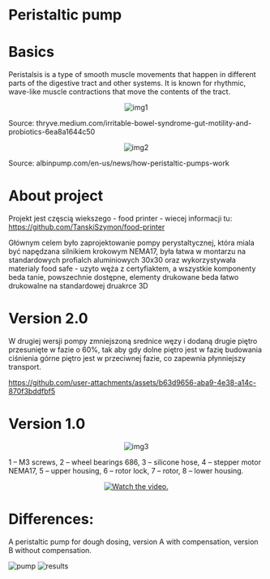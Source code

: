 # Peristaltic pump


# Basics
Peristalsis is a type of smooth muscle movements that happen in different parts of the digestive tract and other systems. 
It is known for rhythmic, wave-like muscle contractions that move the contents of the tract.
<p align="center">
   <img src="https://github.com/user-attachments/assets/4fc360c6-a6c0-4841-80fc-df59311ee9b4" alt="img1">
</p>     
   Source: thryve.medium.com/irritable-bowel-syndrome-gut-motility-and-probiotics-6ea8a1644c50
   
   
<p align="center">    
   
   <img src="https://github.com/user-attachments/assets/f7741d4b-e7eb-4f88-9c7a-94baa78f7a75" alt="img2">
</p>     
   Source: albinpump.com/en-us/news/how-peristaltic-pumps-work


# About project
Projekt jest częscią wiekszego - food printer - wiecej informacji tu: https://github.com/TanskiSzymon/food-printer

Głównym celem było zaprojektowanie pompy perystaltycznej, która miala być napędzana silnikiem krokowym NEMA17, była łatwa w montarzu na standardowych profialch aluminiowych 30x30 oraz wykorzystywała materialy food safe - uzyto węża z certyfiaktem, a wszystkie komponenty beda tanie, powszechnie dostępne, elementy drukowane beda łatwo drukowalne na standardowej druakrce 3D


# Version 2.0
W drugiej wersji pompy zmniejszoną srednice węzy i dodaną drugie piętro przesunięte w fazie o 60%, tak aby gdy dolne piętro jest w fazię budowania ciśnienia górne piętro jest w przeciwnej fazie, co  zapewnia płynniejszy transport. 


https://github.com/user-attachments/assets/b63d9656-aba9-4e38-a14c-870f3bddfbf5

# Version 1.0

<p align="center">
   <img src="https://github.com/user-attachments/assets/024fb578-a7cb-4599-8fb2-1a22547de4b0" alt="img3">
</p>
1 – M3 screws, 2 – wheel bearings 686, 3 – silicone hose, 4 – stepper motor NEMA17, 5 – upper housing, 6 – rotor lock, 7 – rotor, 8 – lower housing.

<p align="center">
  <a href="https://www.youtube.com/watch?v=JSP97U3xEK8">
     <img src="https://img.youtube.com/vi/JSP97U3xEK8/0.jpg" alt="Watch the video.">
  </a>
</p>


# Differences:

A peristaltic pump for dough dosing, version A with compensation, version B without compensation.


  <img src="https://github.com/user-attachments/assets/73d692c0-4d1b-477c-8003-bd680d21ffa7" alt="pump">
  <img src="https://github.com/TanskiSzymon/food-printer/assets/108231030/45d1698a-4a03-4c6b-9ab7-3a8c82f8efa0" alt="results">

</p>
